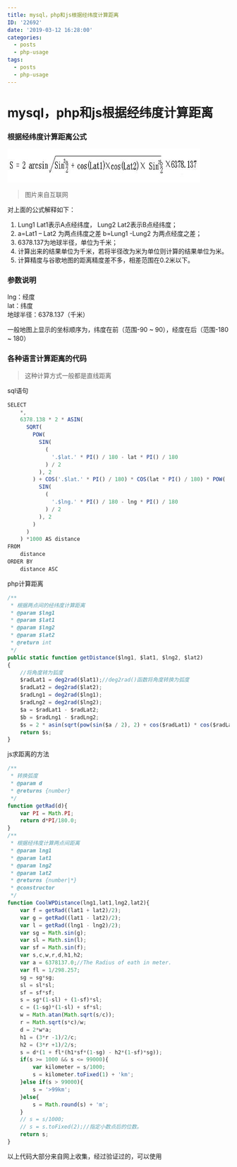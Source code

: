 ```yaml
---
title: mysql，php和js根据经纬度计算距离
ID: '22692'
date: '2019-03-12 16:28:00'
categories:
  - posts
  - php-usage
tags:
  - posts
  - php-usage
---
```


# mysql，php和js根据经纬度计算距离

### 根据经纬度计算距离公式

![](./images/1345407982.jpg)

> 图片来自互联网

对上面的公式解释如下：

1. Lung1 Lat1表示A点经纬度， Lung2 Lat2表示B点经纬度；
2. a=Lat1 – Lat2 为两点纬度之差 b=Lung1 -Lung2 为两点经度之差；
3. 6378.137为地球半径，单位为千米；
4. 计算出来的结果单位为千米，若将半径改为米为单位则计算的结果单位为米。
5. 计算精度与谷歌地图的距离精度差不多，相差范围在0.2米以下。

### 参数说明

lng：经度  
lat：纬度  
地球半径：6378.137（千米）

一般地图上显示的坐标顺序为，纬度在前（范围-90 ~ 90），经度在后（范围-180 ~ 180）

### 各种语言计算距离的代码

> 这种计算方式一般都是直线距离

sql语句

``` js 
SELECT
    *,
    6378.138 * 2 * ASIN(
      SQRT(
        POW(
          SIN(
            (
              '.$lat.' * PI() / 180 - lat * PI() / 180
            ) / 2
          ), 2
        ) + COS('.$lat.' * PI() / 180) * COS(lat * PI() / 180) * POW(
          SIN(
            (
              '.$lng.' * PI() / 180 - lng * PI() / 180
            ) / 2
          ), 2
        )
      )
    ) *1000 AS distance
FROM
    distance
ORDER BY
    distance ASC
```

php计算距离

``` js 
/**
 * 根据两点间的经纬度计算距离
 * @param $lng1
 * @param $lat1
 * @param $lng2
 * @param $lat2
 * @return int
 */
public static function getDistance($lng1, $lat1, $lng2, $lat2)
{
    //将角度转为狐度
    $radLat1 = deg2rad($lat1);//deg2rad()函数将角度转换为弧度
    $radLat2 = deg2rad($lat2);
    $radLng1 = deg2rad($lng1);
    $radLng2 = deg2rad($lng2);
    $a = $radLat1 - $radLat2;
    $b = $radLng1 - $radLng2;
    $s = 2 * asin(sqrt(pow(sin($a / 2), 2) + cos($radLat1) * cos($radLat2) * pow(sin($b / 2), 2))) * 6378.137 * 1000;
    return $s;
}
```

js求距离的方法

``` js 
/**
 * 转换弧度
 * @param d
 * @returns {number}
 */
function getRad(d){
    var PI = Math.PI;
    return d*PI/180.0;
}
/**
 * 根据经纬度计算两点间距离
 * @param lng1
 * @param lat1
 * @param lng2
 * @param lat2
 * @returns {number|*}
 * @constructor
 */
function CoolWPDistance(lng1,lat1,lng2,lat2){
    var f = getRad((lat1 + lat2)/2);
    var g = getRad((lat1 - lat2)/2);
    var l = getRad((lng1 - lng2)/2);
    var sg = Math.sin(g);
    var sl = Math.sin(l);
    var sf = Math.sin(f);
    var s,c,w,r,d,h1,h2;
    var a = 6378137.0;//The Radius of eath in meter.
    var fl = 1/298.257;
    sg = sg*sg;
    sl = sl*sl;
    sf = sf*sf;
    s = sg*(1-sl) + (1-sf)*sl;
    c = (1-sg)*(1-sl) + sf*sl;
    w = Math.atan(Math.sqrt(s/c));
    r = Math.sqrt(s*c)/w;
    d = 2*w*a;
    h1 = (3*r -1)/2/c;
    h2 = (3*r +1)/2/s;
    s = d*(1 + fl*(h1*sf*(1-sg) - h2*(1-sf)*sg));
    if(s >= 1000 && s <= 99000){
        var kilometer = s/1000;
        s = kilometer.toFixed(1) + 'km';
    }else if(s > 99000){
        s = '>99km';
    }else{
        s = Math.round(s) + 'm';
    }
    // s = s/1000;
    // s = s.toFixed(2);//指定小数点后的位数。
    return s;
}
```

以上代码大部分来自网上收集，经过验证过的，可以使用
 

